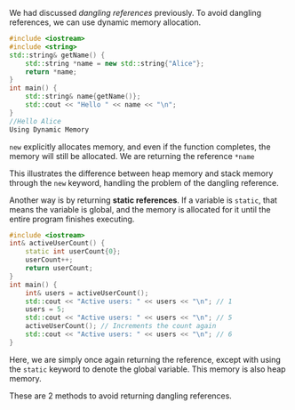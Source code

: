 We had discussed *dangling references* previously. To avoid dangling references, we can use dynamic memory allocation. 

```c++
#include <iostream>
#include <string>
std::string& getName() {
	std::string *name = new std::string{"Alice"};
	return *name;
}
int main() {
	std::string& name{getName()};
	std::cout << "Hello " << name << "\n";
}
//Hello Alice
Using Dynamic Memory

```

`new` explicitly allocates memory, and even if the function completes, the memory will still be allocated. We are returning the reference `*name`

This illustrates the difference between heap memory and stack memory through the `new` keyword, handling the problem of the dangling reference. 

Another way is by returning **static references**. If a variable is `static`, that means the variable is global, and the memory is allocated for it until the entire program finishes executing. 

```c++
#include <iostream>  
int& activeUserCount() {  
	static int userCount{0};  
	userCount++;  
	return userCount;  
}  
int main() {  
	int& users = activeUserCount();  
	std::cout << "Active users: " << users << "\n"; // 1  
	users = 5;  
	std::cout << "Active users: " << users << "\n"; // 5  
	activeUserCount(); // Increments the count again  
	std::cout << "Active users: " << users << "\n"; // 6  
}
```

Here, we are simply once again returning the reference, except with using the `static` keyword to denote the global variable. This memory is also heap memory. 

These are 2 methods to avoid returning dangling references. 